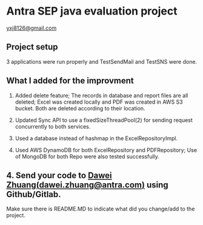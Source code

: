 # Antra SEP java evaluation project
yxj8126@gmail.com

## Project setup 
3 applications were run properly and TestSendMail and TestSNS were done.

## What I added for the improvment 

1.  Added delete feature; The records in database and report files are all deleted; Excel was created locally and PDF was created in AWS S3 bucket. Both are deleted according to their location.

2. Updated Sync API to use a fixedSizeThreadPool(2)  for sending request concurrently to both services.

3. Used a database instead of hashmap in the ExcelRepositoryImpl.

4. Used AWS DynamoDB for both ExcelRepository and PDFRepository;   Use of MongoDB for both Repo were also tested successfully.

## 4. Send your code to [Dawei Zhuang(dawei.zhuang@antra.com)](dawei.zhuang@antra.com) using Github/Gitlab. 
Make sure there is README.MD to indicate what did you change/add to the project.

